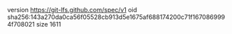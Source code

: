 version https://git-lfs.github.com/spec/v1
oid sha256:143a270da0ca56f05528cb913d5e1675af688174200c71f1670869994f708021
size 1611
